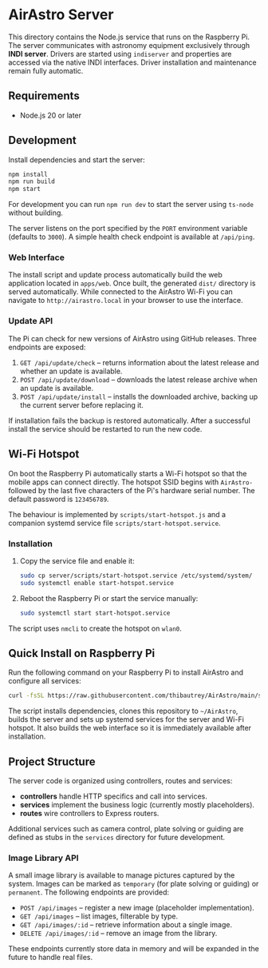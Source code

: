 # AirAstro Server

This directory contains the Node.js service that runs on the Raspberry Pi. The server communicates with astronomy equipment exclusively through **INDI server**. Drivers are started using `indiserver` and properties are accessed via the native INDI interfaces. Driver installation and maintenance remain fully automatic.

## Requirements

- Node.js 20 or later

## Development

Install dependencies and start the server:

```bash
npm install
npm run build
npm start
```

For development you can run `npm run dev` to start the server using `ts-node` without building.

The server listens on the port specified by the `PORT` environment variable (defaults to `3000`). A simple health check endpoint is available at `/api/ping`.

### Web Interface

The install script and update process automatically build the web application located in `apps/web`. Once built, the generated `dist/` directory is served automatically. While connected to the AirAstro Wi-Fi you can navigate to `http://airastro.local` in your browser to use the interface.

### Update API

The Pi can check for new versions of AirAstro using GitHub releases. Three endpoints are exposed:

1. `GET /api/update/check` – returns information about the latest release and whether an update is available.
2. `POST /api/update/download` – downloads the latest release archive when an update is available.
3. `POST /api/update/install` – installs the downloaded archive, backing up the current server before replacing it.

If installation fails the backup is restored automatically. After a successful install the service should be restarted to run the new code.

## Wi-Fi Hotspot

On boot the Raspberry Pi automatically starts a Wi-Fi hotspot so that the mobile apps can connect directly. The hotspot SSID begins with `AirAstro-` followed by the last five characters of the Pi's hardware serial number. The default password is `123456789`.

The behaviour is implemented by `scripts/start-hotspot.js` and a companion systemd service file `scripts/start-hotspot.service`.

### Installation

1. Copy the service file and enable it:
   ```bash
   sudo cp server/scripts/start-hotspot.service /etc/systemd/system/
   sudo systemctl enable start-hotspot.service
   ```
2. Reboot the Raspberry Pi or start the service manually:
   ```bash
   sudo systemctl start start-hotspot.service
   ```

The script uses `nmcli` to create the hotspot on `wlan0`.

## Quick Install on Raspberry Pi

Run the following command on your Raspberry Pi to install AirAstro and configure all services:

```bash
curl -fsSL https://raw.githubusercontent.com/thibautrey/AirAstro/main/server/scripts/install-on-rpi.sh | bash
```

The script installs dependencies, clones this repository to `~/AirAstro`, builds the server and sets up systemd services for the server and Wi-Fi hotspot.
It also builds the web interface so it is immediately available after installation.


## Project Structure

The server code is organized using controllers, routes and services:

- **controllers** handle HTTP specifics and call into services.
- **services** implement the business logic (currently mostly placeholders).
- **routes** wire controllers to Express routers.

Additional services such as camera control, plate solving or guiding are defined
as stubs in the `services` directory for future development.

### Image Library API

A small image library is available to manage pictures captured by the system.
Images can be marked as `temporary` (for plate solving or guiding) or
`permanent`. The following endpoints are provided:

- `POST /api/images` – register a new image (placeholder implementation).
- `GET /api/images` – list images, filterable by type.
- `GET /api/images/:id` – retrieve information about a single image.
- `DELETE /api/images/:id` – remove an image from the library.

These endpoints currently store data in memory and will be expanded in the
future to handle real files.
